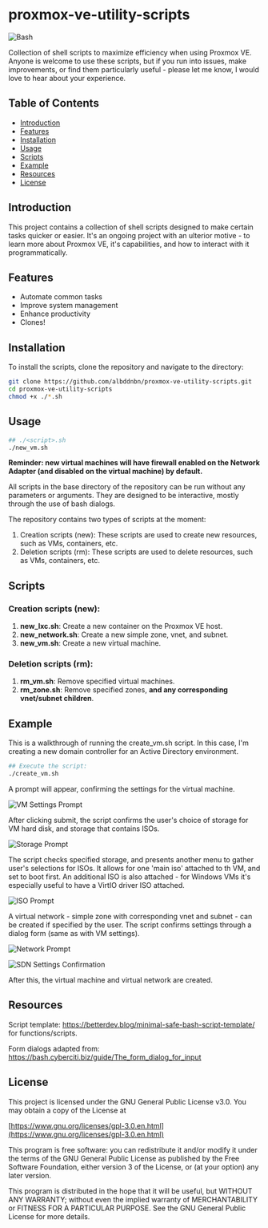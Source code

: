 # proxmox-ve-utility-scripts
![Bash](https://img.shields.io/badge/language-Bash-05c100)

Collection of shell scripts to maximize efficiency when using Proxmox VE. Anyone is welcome to use these scripts, but if you run into issues, make improvements, or find them particularly useful - please let me know, I would love to hear about your experience.

## Table of Contents

- [Introduction](#introduction)
- [Features](#features)
- [Installation](#installation)
- [Usage](#usage)
- [Scripts](#scripts)
- [Example](#example)
- [Resources](#resources)
- [License](#license)

## Introduction

This project contains a collection of shell scripts designed to make certain tasks quicker or easier. It's an ongoing project with an ulterior motive - to learn more about Proxmox VE, it's capabilities, and how to interact with it programmatically.

## Features

- Automate common tasks
- Improve system management
- Enhance productivity
- Clones!

## Installation

To install the scripts, clone the repository and navigate to the directory:

```sh
git clone https://github.com/albddnbn/proxmox-ve-utility-scripts.git
cd proxmox-ve-utility-scripts
chmod +x ./*.sh
```

## Usage

```bash
## ./<script>.sh
./new_vm.sh
```

**Reminder: new virtual machines will have firewall enabled on the Network Adapter (and disabled on the virtual machine) by default.**

All scripts in the base directory of the repository can be run without any parameters or arguments. They are designed to be interactive, mostly through the use of bash dialogs.

The repository contains two types of scripts at the moment:
1. Creation scripts (new): These scripts are used to create new resources, such as VMs, containers, etc.
2. Deletion scripts (rm): These scripts are used to delete resources, such as VMs, containers, etc.

## Scripts

### Creation scripts (new):

1. <b>new_lxc.sh</b>: Create a new container on the Proxmox VE host.
2. <b>new_network.sh</b>: Create a new simple zone, vnet, and subnet.
3. <b>new_vm.sh</b>: Create a new virtual machine.

### Deletion scripts (rm):

1. <b>rm_vm.sh</b>: Remove specified virtual machines.
2. <b>rm_zone.sh</b>: Remove specified zones, <b>and any corresponding vnet/subnet children</b>.

## Example

This is a walkthrough of running the create_vm.sh script. In this case, I'm creating a new domain controller for an Active Directory environment.

```bash
## Execute the script:
./create_vm.sh
```

A prompt will appear,  confirming the settings for the virtual machine.

![VM Settings Prompt](img/create_vm_002.png)

After clicking submit, the script confirms the user's choice of storage for VM hard disk, and storage that contains ISOs.

![Storage Prompt](img/create_vm_003.png)

The script checks specified storage, and presents another menu to gather user's selections for ISOs. It allows for one 'main iso' attached to th VM, and set to boot first. An additional ISO is also attached - for Windows VMs it's especially useful to have a VirtIO driver ISO attached.

![ISO Prompt](img/create_vm_005.png)

A virtual network - simple zone with corresponding vnet and subnet - can be created if specified by the user. The script confirms settings through a dialog form (same as with VM settings).

![Network Prompt](img/create_vm_007.png)

![SDN Settings Confirmation](img/create_vm_008.png)

After this, the virtual machine and virtual network are created.

## Resources

Script template: https://betterdev.blog/minimal-safe-bash-script-template/ for functions/scripts.

Form dialogs adapted from: https://bash.cyberciti.biz/guide/The_form_dialog_for_input

## License

This project is licensed under the GNU General Public License v3.0. You may obtain a copy of the License at

[https://www.gnu.org/licenses/gpl-3.0.en.html](https://www.gnu.org/licenses/gpl-3.0.en.html)

This program is free software: you can redistribute it and/or modify it under the terms of the GNU General Public License as published by the Free Software Foundation, either version 3 of the License, or (at your option) any later version.

This program is distributed in the hope that it will be useful, but WITHOUT ANY WARRANTY; without even the implied warranty of MERCHANTABILITY or FITNESS FOR A PARTICULAR PURPOSE. See the GNU General Public License for more details.


